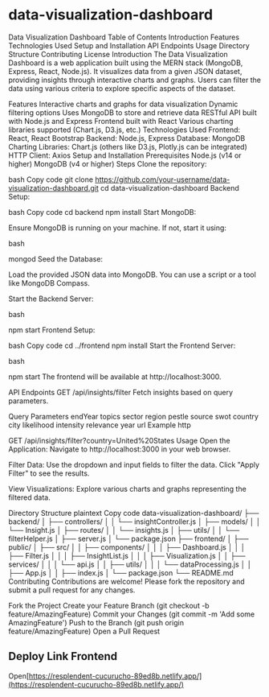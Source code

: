 # data-visualization-dashboard
Data Visualization Dashboard
Table of Contents
Introduction
Features
Technologies Used
Setup and Installation
API Endpoints
Usage
Directory Structure
Contributing
License
Introduction
The Data Visualization Dashboard is a web application built using the MERN stack (MongoDB, Express, React, Node.js). It visualizes data from a given JSON dataset, providing insights through interactive charts and graphs. Users can filter the data using various criteria to explore specific aspects of the dataset.

Features
Interactive charts and graphs for data visualization
Dynamic filtering options
Uses MongoDB to store and retrieve data
RESTful API built with Node.js and Express
Frontend built with React
Various charting libraries supported (Chart.js, D3.js, etc.)
Technologies Used
Frontend: React, React Bootstrap
Backend: Node.js, Express
Database: MongoDB
Charting Libraries: Chart.js (others like D3.js, Plotly.js can be integrated)
HTTP Client: Axios
Setup and Installation
Prerequisites
Node.js (v14 or higher)
MongoDB (v4 or higher)
Steps
Clone the repository:

bash
Copy code
git clone https://github.com/your-username/data-visualization-dashboard.git
cd data-visualization-dashboard
Backend Setup:

bash
Copy code
cd backend
npm install
Start MongoDB:

Ensure MongoDB is running on your machine. If not, start it using:

bash

mongod
Seed the Database:

Load the provided JSON data into MongoDB. You can use a script or a tool like MongoDB Compass.

Start the Backend Server:

bash

npm start
Frontend Setup:

bash
Copy code
cd ../frontend
npm install
Start the Frontend Server:

bash

npm start
The frontend will be available at http://localhost:3000.

API Endpoints
GET /api/insights/filter
Fetch insights based on query parameters.

Query Parameters
endYear
topics
sector
region
pestle
source
swot
country
city
likelihood
intensity
relevance
year
url
Example
http

GET /api/insights/filter?country=United%20States
Usage
Open the Application:
Navigate to http://localhost:3000 in your web browser.

Filter Data:
Use the dropdown and input fields to filter the data. Click "Apply Filter" to see the results.

View Visualizations:
Explore various charts and graphs representing the filtered data.

Directory Structure
plaintext
Copy code
data-visualization-dashboard/
├── backend/
│   ├── controllers/
│   │   └── insightController.js
│   ├── models/
│   │   └── Insight.js
│   ├── routes/
│   │   └── insights.js
│   ├── utils/
│   │   └── filterHelper.js
│   ├── server.js
│   └── package.json
├── frontend/
│   ├── public/
│   ├── src/
│   │   ├── components/
│   │   │   ├── Dashboard.js
│   │   │   ├── Filter.js
│   │   │   ├── InsightList.js
│   │   │   ├── Visualization.js
│   │   ├── services/
│   │   │   └── api.js
│   │   ├── utils/
│   │   │   └── dataProcessing.js
│   │   ├── App.js
│   │   ├── index.js
│   └── package.json
└── README.md
Contributing
Contributions are welcome! Please fork the repository and submit a pull request for any changes.

Fork the Project
Create your Feature Branch (git checkout -b feature/AmazingFeature)
Commit your Changes (git commit -m 'Add some AmazingFeature')
Push to the Branch (git push origin feature/AmazingFeature)
Open a Pull Request

## Deploy Link Frontend
Open[https://resplendent-cucurucho-89ed8b.netlify.app/](https://resplendent-cucurucho-89ed8b.netlify.app/) 
